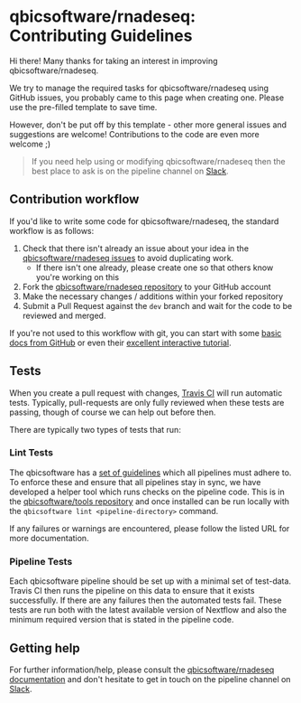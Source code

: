 # qbicsoftware/rnadeseq: Contributing Guidelines

Hi there! Many thanks for taking an interest in improving qbicsoftware/rnadeseq.

We try to manage the required tasks for qbicsoftware/rnadeseq using GitHub issues, you probably came to this page when creating one. Please use the pre-filled template to save time.

However, don't be put off by this template - other more general issues and suggestions are welcome! Contributions to the code are even more welcome ;)

> If you need help using or modifying qbicsoftware/rnadeseq then the best place to ask is on the pipeline channel on [Slack](https://qbicsoftware-invite.herokuapp.com/).



## Contribution workflow
If you'd like to write some code for qbicsoftware/rnadeseq, the standard workflow
is as follows:

1. Check that there isn't already an issue about your idea in the
   [qbicsoftware/rnadeseq issues](https://github.com/qbicsoftware/rnadeseq/issues) to avoid
   duplicating work.
    * If there isn't one already, please create one so that others know you're working on this
2. Fork the [qbicsoftware/rnadeseq repository](https://github.com/qbicsoftware/rnadeseq) to your GitHub account
3. Make the necessary changes / additions within your forked repository
4. Submit a Pull Request against the `dev` branch and wait for the code to be reviewed and merged.

If you're not used to this workflow with git, you can start with some [basic docs from GitHub](https://help.github.com/articles/fork-a-repo/) or even their [excellent interactive tutorial](https://try.github.io/).


## Tests
When you create a pull request with changes, [Travis CI](https://travis-ci.org/) will run automatic tests.
Typically, pull-requests are only fully reviewed when these tests are passing, though of course we can help out before then.

There are typically two types of tests that run:

### Lint Tests
The qbicsoftware has a [set of guidelines](http://nf-co.re/guidelines) which all pipelines must adhere to.
To enforce these and ensure that all pipelines stay in sync, we have developed a helper tool which runs checks on the pipeline code. This is in the [qbicsoftware/tools repository](https://github.com/qbicsoftware/tools) and once installed can be run locally with the `qbicsoftware lint <pipeline-directory>` command.

If any failures or warnings are encountered, please follow the listed URL for more documentation.

### Pipeline Tests
Each qbicsoftware pipeline should be set up with a minimal set of test-data.
Travis CI then runs the pipeline on this data to ensure that it exists successfully.
If there are any failures then the automated tests fail.
These tests are run both with the latest available version of Nextflow and also the minimum required version that is stated in the pipeline code.

## Getting help
For further information/help, please consult the [qbicsoftware/rnadeseq documentation](https://github.com/qbicsoftware/rnadeseq#documentation) and don't hesitate to get in touch on the pipeline channel on [Slack](https://qbicsoftware-invite.herokuapp.com/).
